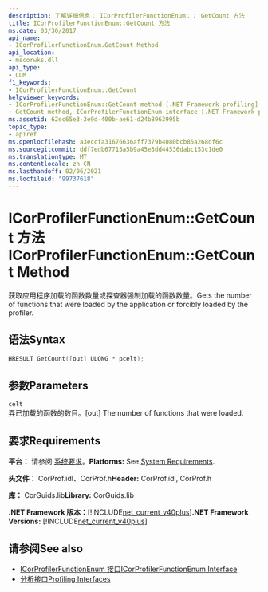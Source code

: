 ```yaml
---
description: 了解详细信息： ICorProfilerFunctionEnum：： GetCount 方法
title: ICorProfilerFunctionEnum::GetCount 方法
ms.date: 03/30/2017
api_name:
- ICorProfilerFunctionEnum.GetCount Method
api_location:
- mscorwks.dll
api_type:
- COM
f1_keywords:
- ICorProfilerFunctionEnum::GetCount
helpviewer_keywords:
- ICorProfilerFunctionEnum::GetCount method [.NET Framework profiling]
- GetCount method, ICorProfilerFunctionEnum interface [.NET Framework profiling]
ms.assetid: 62ec65e3-3e9d-400b-ae61-d24b8963995b
topic_type:
- apiref
ms.openlocfilehash: a3eccfa31676636aff7379b4080bcb85a268df6c
ms.sourcegitcommit: ddf7edb67715a5b9a45e3dd44536dabc153c1de0
ms.translationtype: MT
ms.contentlocale: zh-CN
ms.lasthandoff: 02/06/2021
ms.locfileid: "99737618"
---
```

# <a name="icorprofilerfunctionenumgetcount-method"></a><span data-ttu-id="49bc3-103">ICorProfilerFunctionEnum::GetCount 方法</span><span class="sxs-lookup"><span data-stu-id="49bc3-103">ICorProfilerFunctionEnum::GetCount Method</span></span>

<span data-ttu-id="49bc3-104">获取应用程序加载的函数数量或探查器强制加载的函数数量。</span><span class="sxs-lookup"><span data-stu-id="49bc3-104">Gets the number of functions that were loaded by the application or forcibly loaded by the profiler.</span></span>  
  
## <a name="syntax"></a><span data-ttu-id="49bc3-105">语法</span><span class="sxs-lookup"><span data-stu-id="49bc3-105">Syntax</span></span>  
  
```cpp  
HRESULT GetCount([out] ULONG * pcelt);  
```  
  
## <a name="parameters"></a><span data-ttu-id="49bc3-106">参数</span><span class="sxs-lookup"><span data-stu-id="49bc3-106">Parameters</span></span>  

 `celt`  
 <span data-ttu-id="49bc3-107">弄已加载的函数的数目。</span><span class="sxs-lookup"><span data-stu-id="49bc3-107">[out] The number of functions that were loaded.</span></span>  
  
## <a name="requirements"></a><span data-ttu-id="49bc3-108">要求</span><span class="sxs-lookup"><span data-stu-id="49bc3-108">Requirements</span></span>  

 <span data-ttu-id="49bc3-109">**平台：** 请参阅 [系统要求](../../get-started/system-requirements.md)。</span><span class="sxs-lookup"><span data-stu-id="49bc3-109">**Platforms:** See [System Requirements](../../get-started/system-requirements.md).</span></span>  
  
 <span data-ttu-id="49bc3-110">**头文件：** CorProf.idl、CorProf.h</span><span class="sxs-lookup"><span data-stu-id="49bc3-110">**Header:** CorProf.idl, CorProf.h</span></span>  
  
 <span data-ttu-id="49bc3-111">**库：** CorGuids.lib</span><span class="sxs-lookup"><span data-stu-id="49bc3-111">**Library:** CorGuids.lib</span></span>  
  
 <span data-ttu-id="49bc3-112">**.NET Framework 版本：**[!INCLUDE[net_current_v40plus](../../../../includes/net-current-v40plus-md.md)]</span><span class="sxs-lookup"><span data-stu-id="49bc3-112">**.NET Framework Versions:** [!INCLUDE[net_current_v40plus](../../../../includes/net-current-v40plus-md.md)]</span></span>  
  
## <a name="see-also"></a><span data-ttu-id="49bc3-113">请参阅</span><span class="sxs-lookup"><span data-stu-id="49bc3-113">See also</span></span>

- [<span data-ttu-id="49bc3-114">ICorProfilerFunctionEnum 接口</span><span class="sxs-lookup"><span data-stu-id="49bc3-114">ICorProfilerFunctionEnum Interface</span></span>](icorprofilerfunctionenum-interface.md)
- [<span data-ttu-id="49bc3-115">分析接口</span><span class="sxs-lookup"><span data-stu-id="49bc3-115">Profiling Interfaces</span></span>](profiling-interfaces.md)
